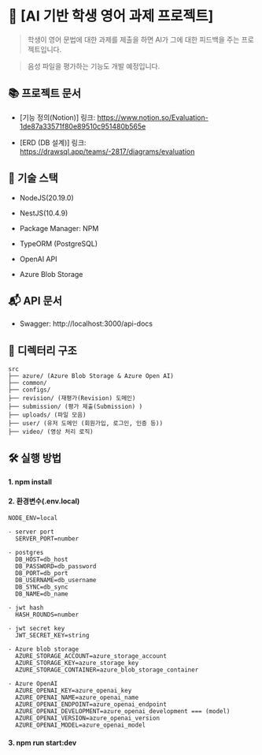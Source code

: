 # 💬 [AI 기반 학생 영어 과제 프로젝트]

> 학생이 영어 문법에 대한 과제를 제출을 하면 AI가 그에 대한 피드백을 주는 프로젝트입니다.

> 음성 파일을 평가하는 기능도 개발 예정입니다.

## 📚 프로젝트 문서

- [기능 정의(Notion)] 링크: https://www.notion.so/Evaluation-1de87a33571f80e89510c951480b565e

- [ERD (DB 설계)] 링크: https://drawsql.app/teams/-2817/diagrams/evaluation

## 🧱 기술 스택

- NodeJS(20.19.0)

- NestJS(10.4.9)

- Package Manager: NPM

- TypeORM (PostgreSQL)

- OpenAI API

- Azure Blob Storage

## 📬 API 문서

- Swagger: http://localhost:3000/api-docs

## 📁 디렉터리 구조

```
src
├── azure/ (Azure Blob Storage & Azure Open AI)
├── common/
├── configs/
├── revision/ (재평가(Revision) 도메인)
├── submission/ (평가 제출(Submission) )
├── uploads/ (파일 모음)
├── user/ (유저 도메인 (회원가입, 로그인, 인증 등))
├── video/ (영상 처리 로직)

```

## 🛠️ 실행 방법

#### 1. npm install

#### 2. 환경변수(.env.local)

```
NODE_ENV=local

- server port
  SERVER_PORT=number

- postgres
  DB_HOST=db_host
  DB_PASSWORD=db_password
  DB_PORT=db_port
  DB_USERNAME=db_username
  DB_SYNC=db_sync
  DB_NAME=db_name

- jwt hash
  HASH_ROUNDS=number

- jwt secret key
  JWT_SECRET_KEY=string

- Azure blob storage
  AZURE_STORAGE_ACCOUNT=azure_storage_account
  AZURE_STORAGE_KEY=azure_storage_key
  AZURE_STORAGE_CONTAINER=azure_blob_storage_container

- Azure OpenAI
  AZURE_OPENAI_KEY=azure_openai_key
  AZURE_OPENAI_NAME=azure_openai_name
  AZURE_OPENAI_ENDPOINT=azure_openai_endpoint
  AZURE_OPENAI_DEVELOPMENT=azure_openai_development === (model)
  AZURE_OPENAI_VERSION=azure_openai_version
  AZURE_OPENAI_MODEL=azure_openai_model
```

#### 3. npm run start:dev
